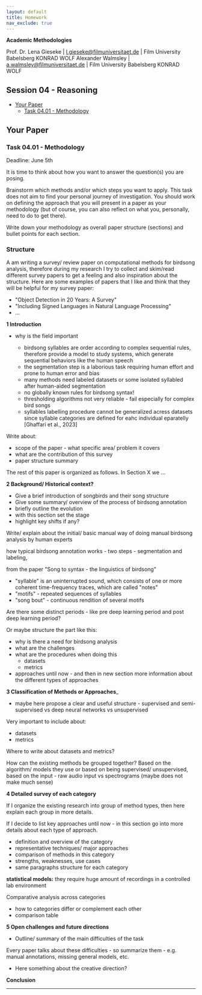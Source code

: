 ```yaml
---
layout: default
title: Homework
nav_exclude: true
---
```


**Academic Methodologies**
  
Prof. Dr. Lena Gieseke \| l.gieseke@filmuniversitaet.de \| Film University Babelsberg KONRAD WOLF
Alexander Walmsley \| a.walmsley@filmuniversitaet.de \| Film University Babelsberg KONRAD WOLF

## Session 04 - Reasoning

* [Your Paper](#your-paper)
    * [Task 04.01 - Methodology](#task-0401---methodology)

## Your Paper

### Task 04.01 - Methodology

Deadline: June 5th


It is time to think about how you want to answer the question(s) you are posing.  

Brainstorm which methods and/or which steps you want to apply. This task does not aim to find your personal journey of investigation. You should work on defining the approach that you will present in a paper as your methodology (but of course, you can also reflect on what you, personally, need to do to get there). 

Write down your methodology as overall paper structure (sections) and bullet points for each section.

### Structure

A am writing a survey/ review paper on computational methods for birdsong analysis, therefore during my research I try to collect and skim/read different survey papers to get a feeling and also inspiration about the structure.
Here are some examples of papers that I like and think that they will be helpful for my survey paper:

- "Object Detection in 20 Years: A Survey" 
- "Including Signed Languages in Natural Language Processing" 
- ...

__1 Introduction__
- why is the field important

    - birdsong syllables are order according to complex sequential rules, therefore provide a model to study systems, which generate sequential behaviors like the human speech
    - the segmentation step is a laborious task requiring human effort and prone to human error and bias
    - many methods need labeled datasets or some isolated syllabled after human-aided segmentation 
    - no globally known rules for birdsong syntax!
    - thresholding algorithms not very reliable - fail especially for complex bird songs 
    - syllables labelling procedure cannot be generalized acress datasets since syllable categories are defined for eahc individual eparatelly [Ghaffari et al., 2023] 

Write about:
- scope of the paper - what specific area/ problem it covers
- what are the contribution of this survey
- paper structure summary 

The rest of this paper is organized as follows. In Section X we ... 

__2 Background/ Historical context?__

- Give a brief introduction of songbirds and their song structure 
- Give some summary/ overview of the process of birdsong annotation 
- briefly outline the evolution
- with this section set the stage
- highlight key shifts if any?

Write/ explain about the initial/ basic manual way of doing manual birdsong analysis by human experts

how typical birdsong annotation works - two steps - segmentation and labeling,  

from the paper "Song to syntax - the linguistics of birdsong"

- "syllable" is an uninterrupted sound, which consists of one or more coherent time-frequency traces, which are called "notes"
- "motifs" - repeated sequences of syllables
- "song bout" - continuous rendition of several motifs

Are there some distinct periods - like pre deep learning period and post deep learning period?

Or maybe structure the part like this:

- why is there a need for birdsong analysis
- what are the challenges
- what are the procedures when doing this
    - datasets
    - metrics
- approaches until now - and then in new section more information about the different types of approaches

__3 Classification of Methods or Approaches___

- maybe here propose a clear and useful structure - supervised and semi-supervised vs deep neural networks vs unsupervised

Very important to include about:

- datasets 
- metrics 

Where to write about datasets and metrics?

How can the existing methods be grouped together? Based on the algorithm/ models they use or based on being supervised/ unsupervised, based on the input - raw audio input vs spectrograms (maybe does not make much sense)

__4 Detailed survey of each category__

If I organize the existing research into group of method types, then here explain each group in more details.

If I decide to list key approaches until now - in this section go into more details about each type of approach.

- definition and overview of the category
- representative techniques/ major approaches
- comparison of methods in this category
- strengths, weaknesses, use cases
- same paragraphs structure for each category

__statistical models:__ they require huge amount of recordings in a controlled lab environment

Comparative analysis across categories
- how to categories differ or complement each other
- comparison table

__5 Open challenges and future directions__

- Outline/ summary of the main difficulties of the task 

Every paper talks about these difficulties - so summarize them - e.g. manual annotations, missing general models, etc. 

- Here something about the creative direction? 

__Conclusion__

---
